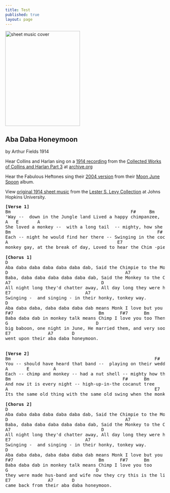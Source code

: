 ```yaml
---
title: Test
published: true
layout: page
---
```


  <div class="content">
<a href="http://levysheetmusic.mse.jhu.edu/cgi-bin/display.cgi?id=151.001.000;pages=5;range=0-4">
<img class="illustration" src="../images/words/aba_daba_honeymoon.jpg" width=236 height=300 alt="sheet music cover">
</a>
<h2>Aba Daba Honeymoon</h2>
by Arthur Fields
1914

Hear Collins and Harlan sing on a <a href="http://www.archive.org/download/CollinsHarlan_part3/CollinsHarlan-TheAbaDabaHoneymoon_64kb.mp3">1914 recording</a> 
from the <a href="http://www.archive.org/audio/audio-details-db.php?collection=78rpms&collectionid=CollinsHarlan_part3">Collected Works of Collins and Harlan Part 3</a>
at <a href="http://www.archive.org">archive.org</a>

Hear the Fabulous Heftones sing their <a href="../recordings/aba_daba_honeymoon.mp3">2004 version</a> 
from their <a href="../moon/index.html">Moon June Spoon</a> album.

View <a href="http://levysheetmusic.mse.jhu.edu/cgi-bin/display.cgi?id=151.001.000;pages=5;range=0-4">original 1914 sheet music</a> from the 
<a href="http://levysheetmusic.mse.jhu.edu/">Lester S. Levy Collection</a> at Johns Hopkins University.
<br clear=left>

<pre>
<b>[Verse 1]</b>
Bm                                             F#     Bm
'Way --  down in the Jungle land Lived a happy chimpanzee,
A   E       A                                               F#
She loved a monkey --  with a long tail  -- mighty, how she loved him
Bm                                                       F#       Bm
Each -- night he would find her there -- Swinging in the coconut tree, And the
A                                         E7                 A7
monkey gay, at the break of day, Loved to hear the Chim -pie say:
 
<b>[Chorus 1]</b>
D                                          
Aba daba daba daba daba daba dab, Said the Chimpie to the Monk,
D                                            A7
Baba, daba daba daba daba daba dab, Said the Monkey to the Chimp.
A7                                  D
All night long they'd chatter away, All day long they were happy and gay,
E7                            A7
Swinging -  and singing - in their honky, tonkey way.
D                             
Aba daba daba, daba daba daba dab means Monk I love but you
F#7                                Bm      F#7      Bm
Baba daba dab in monkey talk means Chimp I love you too Then the
G                                 D                            
big baboon, one night in June, He married them, and very soon They
E7              A7       D
went upon their aba daba honeymoon.

 
<b>[Verse 2]</b>
Bm                                                      F#      Bm
You -- should have heard that band --  playing on their wedding day
A       E         A                                            F#
Each -- chimp and monkey -- had a nut shell -- mighty how they played 'em
Bm                                          F#      Bm
And now it is every night -- high-up-in-the cocanut tree
A                                                       E7               A7
Its the same old thing with the same old swing when the monk and chimpee say

<b>[Chorus 2]</b>
D                                          
Aba daba daba daba daba daba dab, Said the Chimpie to the Monk,
D                                            A7
Baba, daba daba daba daba daba dab, Said the Monkey to the Chimp.
A7                                  D
All night long they'd chatter away, All day long they were happy and gay,
E7                            A7
Swinging -  and singing - in their honky, tonkey way.
D                             
Aba daba daba, daba daba daba dab means Monk I love but you
F#7                                Bm      F#7      Bm
Baba daba dab in monkey talk means Chimp I love you too 
G                                 D                            
they were made hus-band and wife now they cry this is the life -- since they
E7              A7       D
came back from their aba daba honeymoon.
</pre>
